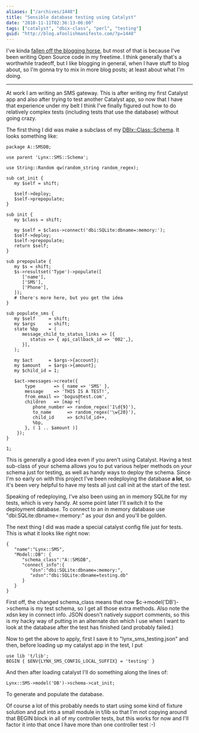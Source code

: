 ```yaml
---
aliases: ["/archives/1448"]
title: "Sensible database testing using Catalyst"
date: "2010-11-11T02:36:13-06:00"
tags: ["catalyst", "dbix-class", "perl", "testing"]
guid: "http://blog.afoolishmanifesto.com/?p=1448"
---
```

I've kinda [fallen off the blogging horse](http://www.tmz.com/2010/09/13/big-bang-theory-kaley-cuoco-horse-accident-broken-leg-cbs-maxim/), but most of that is because I've been writing Open Source code in my freetime. I think generally that's a worthwhile tradeoff, but I like blogging in general, when I have stuff to blog about, so I'm gonna try to mix in more blog posts; at least about what I'm doing.

----

At work I am writing an SMS gateway. This is after writing my first Catalyst app and also after trying to test another Catalyst app, so now that I have that experience under my belt I think I've finally figured out how to do relatively complex tests (including tests that use the database) without going crazy.

The first thing I did was make a subclass of my [DBIx::Class::Schema](http://search.cpan.org/perldoc?DBIx::Class::Schema). It looks something like:

    package A::SMSDB;

    use parent 'Lynx::SMS::Schema';

    use String::Random qw(random_string random_regex);

    sub cat_init {
       my $self = shift;

       $self->deploy;
       $self->prepopulate;
    }

    sub init {
       my $class = shift;

       my $self = $class->connect('dbi:SQLite:dbname=:memory:');
       $self->deploy;
       $self->prepopulate;
       return $self;
    }

    sub prepopulate {
       my $s = shift;
       $s->resultset('Type')->populate([
          ['name'],
          ['SMS'],
          ['Phone'],
       ]);
       # there's more here, but you get the idea
    }

    sub populate_sms {
       my $self     = shift;
       my $args     = shift;
       state %bp    = (
          message_child_to_status_links => [{
             status => { api_callback_id => '002',},
          }],
       );

       my $act      = $args->{account};
       my $amount   = $args->{amount};
       my $child_id = 1;

       $act->messages->create({
           type       => { name => 'SMS' },
           message    => 'THIS IS A TEST!',
           from_email => 'bogus@test.com',
           children   => [map +{
              phone_number => random_regex('1\d{9}'),
              to_name      => random_regex('\w{20}'),
              child_id     => $child_id++,
              %bp,
           }, ( 1 .. $amount )]
        });
    }

    1;

This is generally a good idea even if you aren't using Catalyst. Having a test sub-class of your schema allows you to put various helper methods on your schema just for testing, as well as handy ways to deploy the schema. Since I'm so early on with this project I've been redeploying the database **a lot**, so it's been very helpful to have my tests all just call init at the start of the test.

Speaking of redeploying, I've also been using an in memory SQLite for my tests, which is very handy. At some point later I'll switch it to the deployment database. To connect to an in memory database use "dbi:SQLite:dbname=:memory:" as your dsn and you'll be golden.

The next thing I did was made a special catalyst config file just for tests. This is what it looks like right now:

    {
       "name":"Lynx::SMS",
       "Model::DB": {
          "schema_class":"A::SMSDB",
          "connect_info":{
             "dsn":"dbi:SQLite:dbname=:memory:",
             "xdsn":"dbi:SQLite:dbname=testing.db"
          }
       }
    }

First off, the changed schema\_class means that now $c->model('DB')->schema is my test schema, so I get all those extra methods. Also note the xdsn key in connect info. JSON doesn't natively support comments, so this is my hacky way of putting in an alternate dsn which I use when I want to look at the database after the test has finished (and probably failed.)

Now to get the above to apply, first I save it to "lynx\_sms\_testing.json" and then, before loading up my catalyst app in the test, I put

    use lib 't/lib';
    BEGIN { $ENV{LYNX_SMS_CONFIG_LOCAL_SUFFIX} = 'testing' }

And then after loading catalyst I'll do something along the lines of:

    Lynx::SMS->model('DB')->schema->cat_init;

To generate and populate the database.

Of course a lot of this probably needs to start using some kind of fixture solution and put into a small module in t/lib so that I'm not copying around that BEGIN block in all of my controller tests, but this works for now and I'll factor it into that once I have more than one controller test :-)
